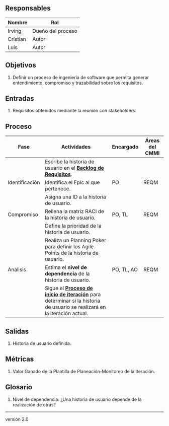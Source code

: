 ## Responsables

Nombre     | Rol
-----------|------------------
Irving     | Dueño del proceso
Cristian   | Autor
Luis       | Autor

## Objetivos
1. Definir un proceso de ingeniería de software que permita generar entendimiento, compromiso y trazabilidad sobre los requisitos.

## Entradas
1. Requisitos obtenidos mediante la reunión con stakeholders.

## Proceso
<table>
  <thead>
    <tr>
      <th>Fase</th>
      <th>Actividades</th>
      <th>Encargado</th>
      <th>Áreas del CMMI</th>
    </tr>
  </thead>
  <tbody>
    <tr>
      <td rowspan="3">Identificación</td>
      <td>Escribe la historia de usuario en el <strong><a href="https://docs.google.com/spreadsheets/d/1o6jLgBaUGFCco-8gIZqd8Ng3zqUKfJYZudfaI9Bqu-0/edit#gid=1630941258">Backlog de Requisitos</a></strong>.</td>
      <td rowspan="3">PO</td>
      <td rowspan="3">REQM</td>
    </tr>
    <tr>
      <td>Identifica el Epic al que pertenece.</td>
    </tr>
    <tr>
      <td>Asigna una ID a la historia de usuario.</td>
    </tr>
    <tr>
      <td rowspan="1">Compromiso</td>
      <td>Rellena la matriz RACI de la historia de usuario.</td>
      <td>PO, TL</td>
      <td>REQM</td>
    </tr>
    <tr>
      <td rowspan="5">Análisis</td>
      <td>Define la prioridad de la historia de usuario.</td>
      <td rowspan="5">PO, TL, AO</td>
      <td rowspan="5">REQM</td>
    </tr> 
    <tr>
      <td>Realiza un Planning Poker para definir los Agile Points de la historia de usuario.</td>
    </tr> 
    <tr>
      <td>Estima el <strong>nivel de dependencia</strong> de la historia de usuario.</td>
    </tr> 
    <tr>
      <td>Sigue el <strong><a href="https://github.com/novaDepto/Nova/wiki/Proceso-de-inicio-de-iteraci%C3%B3n">Proceso de inicio de iteración</a></strong> para determinar si la historia de usuario se realizará en la iteración actual.</td>
    </tr> 
  </tbody>
</table>

## Salidas
1. Historia de usuario definida.

## Métricas
1. Valor Ganado de la Plantilla de Planeación-Monitoreo de la Iteración.

## Glosario
1. Nivel de dependencia: ¿Una historia de usuario depende de la realización de otras?

***
versión 2.0
